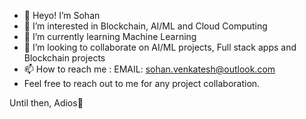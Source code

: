- 👋 Heyo! I’m Sohan
- 👀 I’m interested in Blockchain, AI/ML and Cloud Computing
- 🌱 I’m currently learning Machine Learning
- 💞️ I’m looking to collaborate on AI/ML projects, Full stack apps and Blockchain projects
- 📫 How to reach me : EMAIL: sohan.venkatesh@outlook.com 
- Feel free to reach out to me for any project collaboration.

Until then, Adios👋

<!---
sohv/sohv is a ✨ special ✨ repository because its `README.md` (this file) appears on your GitHub profile.
You can click the Preview link to take a look at your changes.
--->
